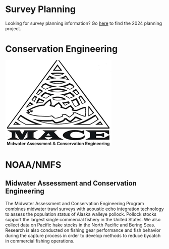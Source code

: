# Survey Planning
Looking for survey planning information? Go [here](https://github.com/orgs/noaa-afsc-mace/projects/1/views/1) to find the 2024 planning project.

# Conservation Engineering


![Mace Logo](./resources/Mace%20Logo.png)
# NOAA/NMFS
## Midwater Assessment and Conservation Engineering
The Midwater Assessment and Conservation Engineering Program combines midwater trawl surveys with acoustic echo integration technology to assess the population status of Alaska walleye pollock.  Pollock stocks support the largest single commercial fishery in the United States. We also collect data on Pacific hake stocks in the North Pacific and Bering Seas. Research is also conducted on fishing gear performance and fish behavior during the capture process in order to develop methods to reduce bycatch in commercial fishing operations.
